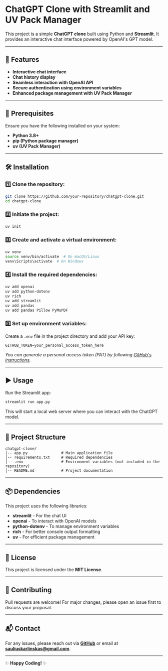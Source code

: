 # ChatGPT Clone with Streamlit and UV Pack Manager

This project is a simple **ChatGPT clone** built using Python and **Streamlit**. It provides an interactive chat interface powered by OpenAI's GPT model.

---

## 🚀 Features
- **Interactive chat interface**
- **Chat history display**
- **Seamless interaction with OpenAI API**
- **Secure authentication using environment variables**
- **Enhanced package management with UV Pack Manager**

---

## 📌 Prerequisites
Ensure you have the following installed on your system:
- **Python 3.8+**
- **pip (Python package manager)**
- **uv (UV Pack Manager)**

---

## 🛠 Installation

### 1️⃣ Clone the repository:
```sh
git clone https://github.com/your-repository/chatgpt-clone.git
cd chatgpt-clone
```
### 2️⃣ Initiate the project:
```sh
uv init
```

### 3️⃣ Create and activate a virtual environment:
```sh
uv venv
source venv/bin/activate  # On macOS/Linux
venv\Scripts\activate  # On Windows
```

### 4️⃣ Install the required dependencies:
```sh
uv add openai
uv add python-dotenv
uv rich
uv add streamlit
uv add pandas
uv add pandas Pillow PyMuPDF
```

### 5️⃣ Set up environment variables:
Create a `.env` file in the project directory and add your API key:
```env
GITHUB_TOKEN=your_personal_access_token_here
```
*You can generate a personal access token (PAT) by following [GitHub's instructions](https://docs.github.com/en/authentication/keeping-your-account-and-data-secure/creating-a-personal-access-token).*

---

## ▶️ Usage
Run the Streamlit app:
```sh
streamlit run app.py
```
This will start a local web server where you can interact with the ChatGPT model.

---

## 📁 Project Structure
```
chatgpt-clone/
│-- app.py               # Main application file
│-- requirements.txt     # Required dependencies
│-- .env                 # Environment variables (not included in the repository)
│-- README.md            # Project documentation
```

---

## 📦 Dependencies
This project uses the following libraries:
- **streamlit** - For the chat UI
- **openai** - To interact with OpenAI models
- **python-dotenv** - To manage environment variables
- **rich** - For better console output formatting
- **uv** - For efficient package management

---

## 📜 License
This project is licensed under the **MIT License**.

---

## 🤝 Contributing
Pull requests are welcome! For major changes, please open an issue first to discuss your proposal.

---

## 📬 Contact
For any issues, please reach out via **[GitHub](https://github.com/your-repository/chatgpt-clone/issues)** or email at **sauliuskarlinskas@gmail.com**.

---

✨ **Happy Coding!** ✨

